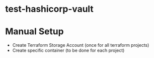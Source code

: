 # test-hashicorp-vault

# Manual Setup
* Create Terraform Storage Account (once for all terraform projects)
* Create specific container (to be done for each project)